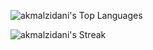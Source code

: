 ![akmalzidani's Top Languages](https://github-readme-stats.vercel.app/api/top-langs/?username=akmalzidani&theme=blueberry&show_icons=true&hide_border=false&layout=compact&hide=css,scss,html)

![akmalzidani's Streak](https://github-readme-streak-stats.herokuapp.com/?user=akmalzidani&theme=blueberry&hide_border=false)
